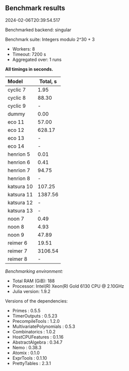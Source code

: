 ## Benchmark results

2024-02-06T20:39:54.517

Benchmarked backend: singular

Benchmark suite: Integers modulo 2^30 + 3

- Workers: 8
- Timeout: 7200 s
- Aggregated over: 1 runs

**All timings in seconds.**

|Model|Total, s|
|:----|---|
|cyclic 7|1.95|
|cyclic 8|88.30|
|cyclic 9| - |
|dummy|0.00|
|eco 11|57.00|
|eco 12|628.17|
|eco 13| - |
|eco 14| - |
|henrion 5|0.01|
|henrion 6|0.41|
|henrion 7|94.75|
|henrion 8| - |
|katsura 10|107.25|
|katsura 11|1387.56|
|katsura 12| - |
|katsura 13| - |
|noon 7|0.49|
|noon 8|4.93|
|noon 9|47.89|
|reimer 6|19.51|
|reimer 7|3106.54|
|reimer 8| - |

*Benchmarking environment:*

* Total RAM (GiB): 188
* Processor: Intel(R) Xeon(R) Gold 6130 CPU @ 2.10GHz
* Julia version: 1.9.2

Versions of the dependencies:

* Primes : 0.5.5
* TimerOutputs : 0.5.23
* PrecompileTools : 1.2.0
* MultivariatePolynomials : 0.5.3
* Combinatorics : 1.0.2
* HostCPUFeatures : 0.1.16
* AbstractAlgebra : 0.34.7
* Nemo : 0.38.3
* Atomix : 0.1.0
* ExprTools : 0.1.10
* PrettyTables : 2.3.1
